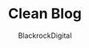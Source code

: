 ---
title: "Clean Blog"
thumbnail: 'images/theme/thumbnail/clean-blog.png'
github: https://github.com/BlackrockDigital/startbootstrap-clean-blog-jekyll
demo: http://blackrockdigital.github.io/startbootstrap-clean-blog-jekyll/
author: BlackrockDigital
ssg:
  - Jekyll
---